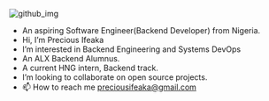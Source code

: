 ![github_img](https://user-images.githubusercontent.com/76190326/196413044-760be281-d8fd-4d7e-8fe8-2ab13c4dc5bd.jpg)
- An aspiring Software Engineer(Backend Developer) from Nigeria.
-  Hi, I’m Precious Ifeaka
- I’m interested in Backend Engineering and Systems DevOps
- An ALX Backend Alumnus.
- A current HNG intern, Backend track.
- I’m looking to collaborate on open source projects.
- 📫 How to reach me [preciousifeaka@gmail.com](preciousifeaka@gmail.com)

<!---
PreciousIfeaka/PreciousIfeaka is a ✨ special ✨ repository because its `README.md` (this file) appears on your GitHub profile.
You can click the Preview link to take a look at your changes.
--->
